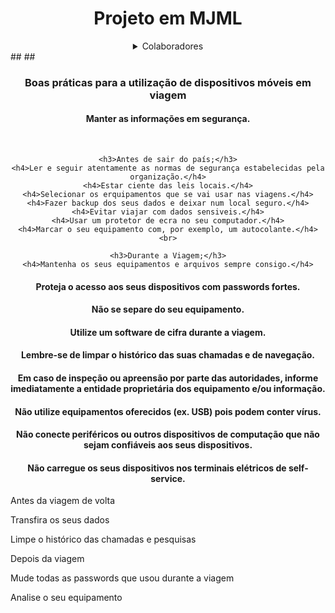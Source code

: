<html>
<div align="center">
  <h1>Projeto em MJML</h1>
 </div>
 
 
 <div align="center">
   <details>
  <summary>Colaboradores</summary>

  ###

  [Gabriel Veiga](https://github.com/impvster)
     |
  [Afonso Martins](https://github.com/AfonsoMartins12)
     |
  [Sajjan Poudel](https://github.com/sajjan-poudel-escola)
     |
  [Paulo Pinho](https://github.com/Paulo20042023)
</details>
    
  </div>
   ## ##

  

  
  <div align="center">
  <h3>Boas práticas para a utilização de dispositivos móveis em viagem</h3>
    <h4>Manter as informações em segurança.</h4>
   <br>
    
    <h3>Antes de sair do país;</h3>
    <h4>Ler e seguir atentamente as normas de segurança estabelecidas pela organização.</h4>
    <h4>Estar ciente das leis locais.</h4>
    <h4>Selecionar os erquipamentos que se vai usar nas viagens.</h4>
    <h4>Fazer backup dos seus dados e deixar num local seguro.</h4>
    <h4>Evitar viajar com dados sensiveis.</h4>
    <h4>Usar um protetor de ecra no seu computador.</h4>
    <h4>Marcar o seu equipamento com, por exemplo, um autocolante.</h4>
    <br>
    
    <h3>Durante a Viagem;</h3>
    <h4>Mantenha os seus equipamentos e arquivos sempre consigo.</h4>
<h4>Proteja o acesso aos seus dispositivos com passwords fortes.</h4>
<h4>Não se separe do seu equipamento.</h4>
<h4>Utilize um software de cifra durante a viagem.</h4>
<h4>Lembre-se de limpar o histórico das suas chamadas e de navegação.</h4>
<h4>Em caso de inspeção ou apreensão por parte das autoridades, informe imediatamente a entidade proprietária dos equipamento e/ou informação.</h4>
<h4>Não utilize equipamentos oferecidos (ex. USB) pois podem conter vírus.</h4>
<h4>Não conecte periféricos ou outros dispositivos de computação que não sejam confiáveis aos seus dispositivos.</h4>
<h4>Não carregue os seus dispositivos nos terminais elétricos de self-service.</h4>
    
  </div>


Antes da viagem de volta

Transfira os seus dados

Limpe o histórico das chamadas e pesquisas


Depois da viagem

Mude todas as passwords que usou durante a viagem

Analise o seu equipamento
</html>



